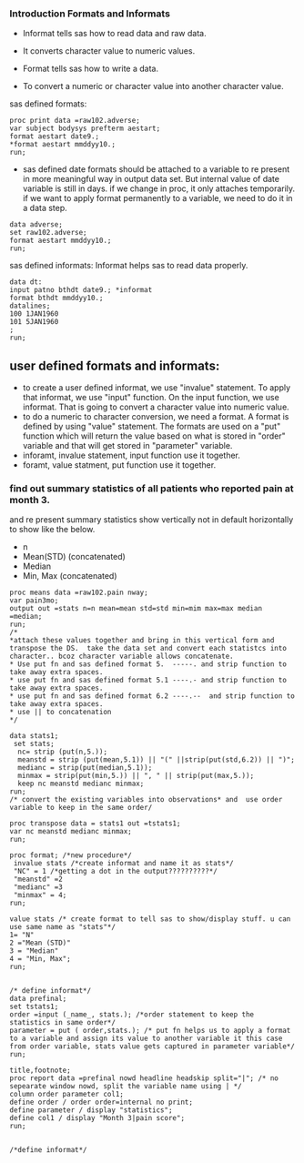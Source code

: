 ### Introduction Formats and Informats
* Informat tells sas how to read data and raw data. 
* It converts character value to numeric values.

* Format tells sas how to write a data.
*  To convert a numeric or character value into another character value.

sas defined formats:

```sas
proc print data =raw102.adverse;
var subject bodysys prefterm aestart;
format aestart date9.;
*format aestart mmddyy10.;
run;
```
* sas defined date  formats should be attached to a variable to re present in more meaningful way in output data set. 
But internal value of date variable is still in days. if we change in proc, it only attaches temporarily.
if we want to apply  format permanently to a variable, we need to do it in a data step. 

```sas
data adverse;
set raw102.adverse;
format aestart mmddyy10.;
run;
```
sas defined informats:
Informat helps sas to read data properly.

```sas
data dt:
input patno bthdt date9.; *informat
format bthdt mmddyy10.;
datalines;
100 1JAN1960
101 5JAN1960
;
run;
```

## user defined formats and informats:

* to create a user defined informat, we use "invalue" statement. To apply that informat, we use "input" function. 
On the input function, we use informat.  That is going to convert a character value into numeric value.
* to do a numeric to character conversion, we need a format. A format is defined by using "value" statement.
The formats are used on a "put" function which will return the value based on what is stored in "order" variable and that will get stored in "parameter" variable.
* inforamt, invalue statement, input function use it together.
* foramt, value statment, put function use it together.
 
 ### find out summary statistics of all patients who reported pain at month 3. 
 and re present summary statistics  show vertically not in default horizontally to show like the below.
  * n
  * Mean(STD) (concatenated)
  * Median
  * Min, Max (concatenated)


```sas
proc means data =raw102.pain nway;
var pain3mo;
output out =stats n=n mean=mean std=std min=mim max=max median =median;
run;
/*
*attach these values together and bring in this vertical form and transpose the DS.  take the data set and convert each statistcs into character.. bcoz character variable allows concatenate. 
* Use put fn and sas defined format 5.  -----. and strip function to take away extra spaces.
* use put fn and sas defined format 5.1 ----.- and strip function to take away extra spaces.
* use put fn and sas defined format 6.2 ----.--  and strip function to take away extra spaces.
* use || to concatenation
*/

data stats1;
 set stats;
  nc= strip (put(n,5.));
  meanstd = strip (put(mean,5.1)) || "(" ||strip(put(std,6.2)) || ")";
  medianc = strip(put(median,5.1));
  minmax = strip(put(min,5.)) || ", " || strip(put(max,5.));
  keep nc meanstd medianc minmax;
run;
/* convert the existing variables into observations* and  use order variable to keep in the same order/

proc transpose data = stats1 out =tstats1;
var nc meanstd medianc minmax;
run;

proc format; /*new procedure*/
 invalue stats /*create informat and name it as stats*/
 "NC" = 1 /*getting a dot in the output??????????*/
 "meanstd" =2
 "medianc" =3
 "minmax" = 4;
run;

value stats /* create format to tell sas to show/display stuff. u can use same name as "stats"*/
1= "N"
2 ="Mean (STD)"
3 = "Median"
4 = "Min, Max";
run;


/* define informat*/
data prefinal;
set tstats1;
order =input (_name_, stats.); /*order statement to keep the statistics in same order*/
parameter = put ( order,stats.); /* put fn helps us to apply a format to a variable and assign its value to another variable it this case from order variable, stats value gets captured in parameter variable*/
run;

title,footnote;
proc report data =prefinal nowd headline headskip split="|"; /* no sepearate window nowd, split the variable name using | */
column order parameter col1;
define order / order order=internal no print;
define parameter / display "statistics";
define col1 / display "Month 3|pain score";
run;


/*define informat*/
 

```

